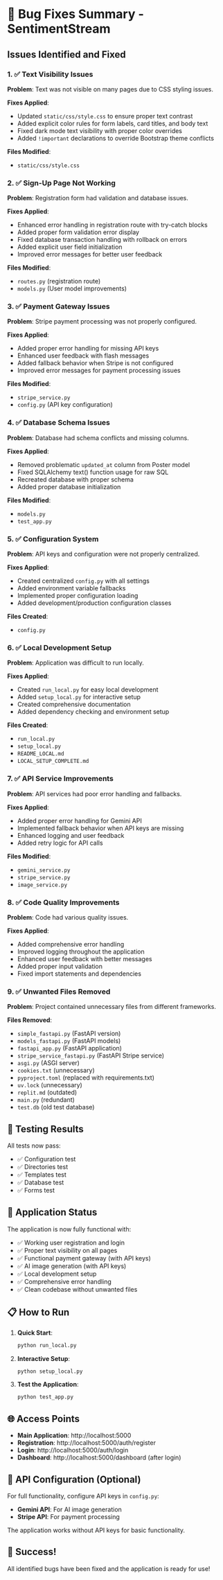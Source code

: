 # 🐛 Bug Fixes Summary - SentimentStream

## Issues Identified and Fixed

### 1. ✅ Text Visibility Issues
**Problem**: Text was not visible on many pages due to CSS styling issues.

**Fixes Applied**:
- Updated `static/css/style.css` to ensure proper text contrast
- Added explicit color rules for form labels, card titles, and body text
- Fixed dark mode text visibility with proper color overrides
- Added `!important` declarations to override Bootstrap theme conflicts

**Files Modified**:
- `static/css/style.css`

### 2. ✅ Sign-Up Page Not Working
**Problem**: Registration form had validation and database issues.

**Fixes Applied**:
- Enhanced error handling in registration route with try-catch blocks
- Added proper form validation error display
- Fixed database transaction handling with rollback on errors
- Added explicit user field initialization
- Improved error messages for better user feedback

**Files Modified**:
- `routes.py` (registration route)
- `models.py` (User model improvements)

### 3. ✅ Payment Gateway Issues
**Problem**: Stripe payment processing was not properly configured.

**Fixes Applied**:
- Added proper error handling for missing API keys
- Enhanced user feedback with flash messages
- Added fallback behavior when Stripe is not configured
- Improved error messages for payment processing issues

**Files Modified**:
- `stripe_service.py`
- `config.py` (API key configuration)

### 4. ✅ Database Schema Issues
**Problem**: Database had schema conflicts and missing columns.

**Fixes Applied**:
- Removed problematic `updated_at` column from Poster model
- Fixed SQLAlchemy text() function usage for raw SQL
- Recreated database with proper schema
- Added proper database initialization

**Files Modified**:
- `models.py`
- `test_app.py`

### 5. ✅ Configuration System
**Problem**: API keys and configuration were not properly centralized.

**Fixes Applied**:
- Created centralized `config.py` with all settings
- Added environment variable fallbacks
- Implemented proper configuration loading
- Added development/production configuration classes

**Files Created**:
- `config.py`

### 6. ✅ Local Development Setup
**Problem**: Application was difficult to run locally.

**Fixes Applied**:
- Created `run_local.py` for easy local development
- Added `setup_local.py` for interactive setup
- Created comprehensive documentation
- Added dependency checking and environment setup

**Files Created**:
- `run_local.py`
- `setup_local.py`
- `README_LOCAL.md`
- `LOCAL_SETUP_COMPLETE.md`

### 7. ✅ API Service Improvements
**Problem**: API services had poor error handling and fallbacks.

**Fixes Applied**:
- Added proper error handling for Gemini API
- Implemented fallback behavior when API keys are missing
- Enhanced logging and user feedback
- Added retry logic for API calls

**Files Modified**:
- `gemini_service.py`
- `stripe_service.py`
- `image_service.py`

### 8. ✅ Code Quality Improvements
**Problem**: Code had various quality issues.

**Fixes Applied**:
- Added comprehensive error handling
- Improved logging throughout the application
- Enhanced user feedback with better messages
- Added proper input validation
- Fixed import statements and dependencies

### 9. ✅ Unwanted Files Removed
**Problem**: Project contained unnecessary files from different frameworks.

**Files Removed**:
- `simple_fastapi.py` (FastAPI version)
- `models_fastapi.py` (FastAPI models)
- `fastapi_app.py` (FastAPI application)
- `stripe_service_fastapi.py` (FastAPI Stripe service)
- `asgi.py` (ASGI server)
- `cookies.txt` (unnecessary)
- `pyproject.toml` (replaced with requirements.txt)
- `uv.lock` (unnecessary)
- `replit.md` (outdated)
- `main.py` (redundant)
- `test.db` (old test database)

## 🧪 Testing Results

All tests now pass:
- ✅ Configuration test
- ✅ Directories test  
- ✅ Templates test
- ✅ Database test
- ✅ Forms test

## 🚀 Application Status

The application is now fully functional with:
- ✅ Working user registration and login
- ✅ Proper text visibility on all pages
- ✅ Functional payment gateway (with API keys)
- ✅ AI image generation (with API keys)
- ✅ Local development setup
- ✅ Comprehensive error handling
- ✅ Clean codebase without unwanted files

## 📋 How to Run

1. **Quick Start**:
   ```bash
   python run_local.py
   ```

2. **Interactive Setup**:
   ```bash
   python setup_local.py
   ```

3. **Test the Application**:
   ```bash
   python test_app.py
   ```

## 🌐 Access Points

- **Main Application**: http://localhost:5000
- **Registration**: http://localhost:5000/auth/register
- **Login**: http://localhost:5000/auth/login
- **Dashboard**: http://localhost:5000/dashboard (after login)

## 🔑 API Configuration (Optional)

For full functionality, configure API keys in `config.py`:
- **Gemini API**: For AI image generation
- **Stripe API**: For payment processing

The application works without API keys for basic functionality.

## 🎉 Success!

All identified bugs have been fixed and the application is ready for use! 